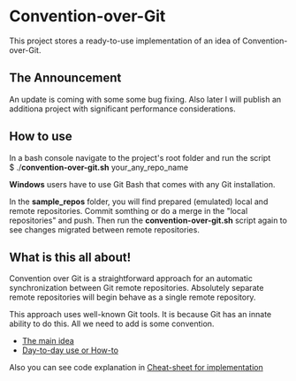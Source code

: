 # Convention-over-Git

This project stores a ready-to-use implementation of an idea of Convention-over-Git.

## The Announcement

An update is coming with some some bug fixing.
Also later I will publish an additiona project with significant performance considerations.

## How to use

In a bash console navigate to the project's root folder and run the script<br/>
$ ./**convention-over-git.sh**  your_any_repo_name

**Windows** users have to use Git Bash that comes with any Git installation.

In the **sample_repos** folder, you will find prepared (emulated) local and remote repositories.
Commit somthing or do a merge in the "local repositories" and push.
Then run the **convention-over-git.sh** script again to see changes migrated between remote repositories.

## What is this all about!

Convention over Git is a straightforward approach for an automatic synchronization between Git remote repositories.
Absolutely separate remote repositories will begin behave as a single remote repository.

This approach uses well-known Git tools. It is because Git has an innate ability to do this. All we need to add is some convention.

* [The main idea](http://blog.it3xl.com/2017/09/convention-over-git.html)
* [Day-to-day use or How-to](http://blog.it3xl.com/2017/09/convention-over-git-day-to-day-use.html)

Also you can see code explanation in [Cheat-sheet for implementation](http://blog.it3xl.com/2017/09/convention-over-git-impl-cheat-sheet.html)
